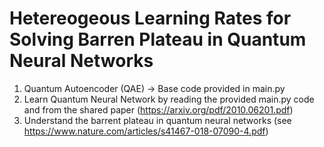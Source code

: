 # Hetereogeous Learning Rates for Solving Barren Plateau in Quantum Neural Networks

1. Quantum Autoencoder (QAE) -> Base code provided in main.py
2. Learn Quantum Neural Network by reading the provided main.py code and from the shared paper (https://arxiv.org/pdf/2010.06201.pdf)
3. Understand the barrent plateau in quantum neural networks (see https://www.nature.com/articles/s41467-018-07090-4.pdf)
